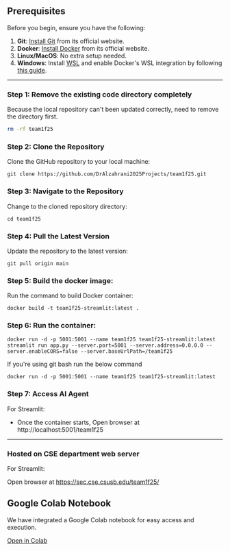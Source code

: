 ## Prerequisites

Before you begin, ensure you have the following:

1. **Git**: [Install Git](https://git-scm.com/) from its official website.
2. **Docker**: [Install Docker](https://www.docker.com) from its official website.
3. **Linux/MacOS**: No extra setup needed.
4. **Windows**: Install [WSL](https://learn.microsoft.com/en-us/windows/wsl/install) and enable Docker's WSL integration by following [this guide](https://docs.docker.com/desktop/windows/wsl/).

---

### Step 1: Remove the existing code directory completely

Because the local repository can't been updated correctly, need to remove the directory first.

```bash
rm -rf team1f25
```

### Step 2: Clone the Repository

Clone the GitHub repository to your local machine:

```
git clone https://github.com/DrAlzahrani2025Projects/team1f25.git
```

### Step 3: Navigate to the Repository

Change to the cloned repository directory:

```
cd team1f25
```

### Step 4: Pull the Latest Version

Update the repository to the latest version:

```
git pull origin main
```

### Step 5: Build the docker image:

Run the command to build Docker container:

```
docker build -t team1f25-streamlit:latest .
```

### Step 6: Run the container:

```
docker run -d -p 5001:5001 --name team1f25 team1f25-streamlit:latest streamlit run app.py --server.port=5001 --server.address=0.0.0.0 --server.enableCORS=false --server.baseUrlPath=/team1f25
```

If you're using git bash run the below command

```
docker run -d -p 5001:5001 --name team1f25 team1f25-streamlit:latest
```

### Step 7: Access AI Agent

For Streamlit:

- Once the container starts, Open browser at http://localhost:5001/team1f25
  

---

### Hosted on CSE department web server

For Streamlit:

Open browser at https://sec.cse.csusb.edu/team1f25/

## Google Colab Notebook  

We have integrated a Google Colab notebook for easy access and execution.

[Open in Colab](https://colab.research.google.com/drive/1tf7gLr7rv-YE5rZq6R0iJzA3-MUVs38N?usp=sharing)

